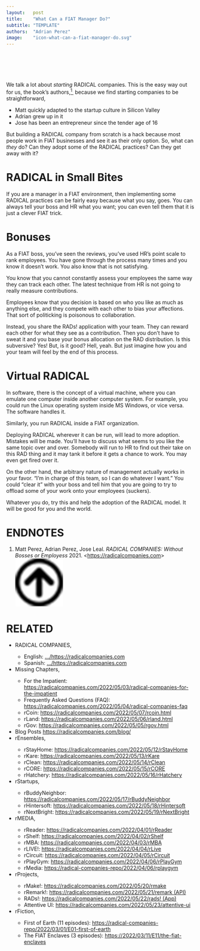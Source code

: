 ```yaml
---
layout:   post
title:    "What Can a FIAT Manager Do?"
subtitle: "TEMPLATE"
authors:  "Adrian Perez"
image:    "icon-what-can-a-fiat-manager-do.svg"
---
```


<div style="display:none;">
 <p>Since a <span class="_paradigm">FIAT</span> manager can do anything she wants with her team, she can experiment with <span class="_paradigm">RADICAL</span> practices. She can always say they are just a &ldquo;clever&rdquo; <span class="_paradigm">FIAT</span> technique to lessen her load.</p>
</div>

<h1>&nbsp;</h1>
 <p>We talk a lot about <em>starting</em> <span class="_paradigm">RADICAL</span> companies. This is the easy way out for us, the book&rsquo;s authors,<a href="#en01"><sup id="bm01">1&nbsp;</sup></a> because we find starting companies to be straightforward,</p>
  <ul>
   <li>Matt quickly adapted to the startup culture in Silicon Valley</li>
   <li>Adrian grew up in it</li>
   <li>Jose has been an entrepreneur since the tender age of 16</li>
  </ul>
 <p>But building a <span class="_paradigm">RADICAL</span> company from scratch is a hack because most people work in <span class="_paradigm">FIAT</span> businesses and see it as their only option. So, what can <em>they</em> do? Can they adopt some of the <span class="_paradigm">RADICAL</span> practices? Can they get away with it?</p>

<h1><span class="_paradigm">RADICAL</span> in Small Bites</h1>
 <p>If you are a manager in a <span class="_paradigm">FIAT</span> environment, then implementing some <span class="_paradigm">RADICAL</span> practices can be fairly easy because what you say, goes. You can always tell your boss and HR what you want; you can even tell them that it is just a clever <span class="_paradigm">FIAT</span> trick.</p>

<h1>Bonuses</h1>
 <p>As a <span class="_paradigm">FIAT</span> boss, you’ve seen the reviews, you’ve used HR’s point scale to rank employees. You have gone through the process many times and you know it doesn’t work. You also know that is not satisfying.</p>
 <p>You know that you cannot constantly assess your employees the same way they can track each other. The latest technique from HR is not going to really measure contributions.</p>
 <p>Employees know that you decision is based on who you like as much as anything else, and they compete with each other to bias your affections. That sort of politicking is poisonous to collaboration.</p>
 <p>Instead, you share the RADs! application with your team. They can reward each other for what they see as a contribution. Then you don’t have to sweat it and you base your bonus allocation on the <span class="_paradigm">RAD</span> distribution. Is this subversive? Yes! But, is it good? Hell, yeah. But just imagine how you and your team will feel by the end of this process.</p>

<h1>Virtual <span class="_paradigm">RADICAL</span></h1>
 <p>In software, there is the concept of a virtual machine, where you can emulate one computer inside another computer system. For example, you could run the Linux operating system inside MS Windows, or vice versa. The software handles it.</p>
 <p>Similarly, you run <span class="_paradigm">RADICAL</span> inside a <span class="_paradigm">FIAT</span> organization.</p>
 <p>Deploying <span class="_paradigm">RADICAL</span> wherever it can be run, will lead to more adoption. Mistakes will be made. You’ll have to discuss what seems to you like the same topic over and over. Somebody will run to HR to find out their take on this <span class="_paradigm">RAD</span> thing and it may tank it before it gets a chance to work. You may even get fired over it.</p>
 <p>On the other hand, the arbitrary nature of management actually works in your favor. “I’m in charge of this team, so I can do whatever I want.” You could &ldquo;clear it&rdquo; with your boss and tell him that you are going to try to offload some of your work onto your employees (suckers). </p>
 <p>Whatever you do, try this and help the adoption of the <span class="_paradigm">RADICAL</span> model. It will be good for you and the world.</p>

<h1 class="_section">ENDNOTES</h1>
 <ol>
  <li id="en01">
   <p class="_list-item">
    Matt Perez, Adrian Perez, Jose Leal.
    <em>RADICAL COMPANIES: Without Bosses or Employess</em>
    2021.
    <<a href="https://radicalcompanies.com" target="_blank">https://radicalcompanies.com</a>>
    <a class="_uparrow" href="#bm01"><img src="/assets/img/arrow-up-icon.png"></a>
   </p>
  </li>
 </ol>

<h1 class="_section">RELATED</h1>
 <ul>
  <li>RADICAL COMPANIES,</li>
   <ul>
    <li><a>English</a>: <a href="https://radicalcompanies.com" target="_blank">&hellip;/https://radicalcompanies.com</a></li>
    <li><a>Spanish</a>: <a href="https://radicalcompanies.com" target="_blank">&hellip;/https://radicalcompanies.com</a></li>
   </ul>
  <li>Missing Chapters,</li>
   <ul>
    <li>For the Impatient: <a href="https://radicalcompanies.com/2022/05/03/radical-companies-for-the-impatient" target="_blank">https://radicalcompanies.com/2022/05/03/radical-companies-for-the-impatient</a></li>
    <li>Frequently Asked Questions (FAQ): <a href="https://radicalcompanies.com/2022/05/04/radical-companies-faq" target="_blank">https://radicalcompanies.com/2022/05/04/radical-companies-faq</a></li>
    <li>rCoin: <a href="https://radicalcompanies.com/2022/05/07/rcoin.html" target="_blank">https://radicalcompanies.com/2022/05/07/rcoin.html</a></li>
    <li>rLand: <a href="https://radicalcompanies.com/2022/05/06/rland.html" target="_blank">https://radicalcompanies.com/2022/05/06/rland.html</a></li>
    <li>rGov: <a href="https://radicalcompanies.com/2022/05/05/rgov.html" target="_blank">https://radicalcompanies.com/2022/05/05/rgov.html</a></li>
   </ul>
   <li>Blog Posts <a href="https://radicalcompanies.com/blog/" target="_blank">https://radicalcompanies.com/blog/</a></li>
   <li>rEnsembles,</li>
    <ul>
     <li> rStayHome: <a href="https://radicalcompanies.com/2022/05/12/rStayHome" target="_blank">https://radicalcompanies.com/2022/05/12/rStayHome</a></li>
     <li>     rKare: <a href="https://radicalcompanies.com/2022/05/13/rKare" target="_blank">https://radicalcompanies.com/2022/05/13/rKare</a></li>
     <li>    rClean: <a href="https://radicalcompanies.com/2022/05/14/rClean" target="_blank">https://radicalcompanies.com/2022/05/14/rClean</a></li>
     <li>     rCORE: <a href="https://radicalcompanies.com/2022/05/15/rCORE" target="_blank">https://radicalcompanies.com/2022/05/15/rCORE</a></li>
     <li>rHatchery: <a href="https://radicalcompanies.com/2022/05/16/rHatchery" target="_blank">https://radicalcompanies.com/2022/05/16/rHatchery</a></li>
    </ul>
   <li>rStartups,</li>
    <ul>
     <li>rBuddyNeighbor: <a href="https://radicalcompanies.com/2022/05/17/rBuddyNeighbor" target="_blank">https://radicalcompanies.com/2022/05/17/rBuddyNeighbor</a></li>
     <li>   rHintersoft: <a href="https://radicalcompanies.com/2022/05/18/rHintersoft" target="_blank">https://radicalcompanies.com/2022/05/18/rHintersoft</a></li> 
     <li>   rNextBright: <a href="https://radicalcompanies.com/2022/05/19/rNextBright" target="_blank">https://radicalcompanies.com/2022/05/19/rNextBright</a></li>
    </ul>
   <li>rMEDIA,</li>
    <ul>
     <li> rReader: <a href="https://radicalcompanies.com/2022/04/01/rReader" target="_blank">https://radicalcompanies.com/2022/04/01/rReader</a></li>
     <li>  rShelf: <a href="https://radicalcompanies.com/2022/04/02/rShelf" target="_blank">https://radicalcompanies.com/2022/04/02/rShelf</a></li>
     <li>    rMBA: <a href="https://radicalcompanies.com/2022/04/03/rMBA" target="_blank">https://radicalcompanies.com/2022/04/03/rMBA</a></li>
     <li>  rLIVE!: <a href="https://radicalcompanies.com/2022/04/04/rLive" target="_blank">https://radicalcompanies.com/2022/04/04/rLive</a></li>
     <li>rCircuit: <a href="https://radicalcompanies.com/2022/04/05/rCircuit" target="_blank">https://radicalcompanies.com/2022/04/05/rCircuit</a></li>
     <li>rPlayGym: <a href="https://radicalcompanies.com/2022/04/06/rPlayGym" target="_blank">https://radicalcompanies.com/2022/04/06/rPlayGym</a></li>
     <li>  rMedia: <a href="https://radical-companies-repo/2022/04/06/rplaygym" target="_blank">https://radical-companies-repo/2022/04/06/rplaygym</a></li>
    </ul>
   <li>rProjects,</li>
    <ul>
     <li>      rMake!: <a href="https://radicalcompanies.com/2022/05/20/rmake" target="_blank">https://radicalcompanies.com/2022/05/20/rmake</a></li>
     <li>    rRemark!: <a href="https://radicalcompanies.com/2022/05/21/remark" target="_blank">https://radicalcompanies.com/2022/05/21/remark (API)</a></li>
     <li>       RADs!: <a href="https://radicalcompanies.com/2022/05/22/rads!" target="_blank">https://radicalcompanies.com/2022/05/22/rads! (App)</a></li>
     <li>Attentive UI: <a href="https://radicalcompanies.com/2022/05/23/attentive-ui" target="_blank">https://radicalcompanies.com/2022/05/23/attentive-ui</a></li>
    </ul>
   <li>rFiction,</li>
    <ul>
     <li>  First of Earth (11 episodes): <a href="https://radical-companies-repo/2022/03/01/E01-first-of-earth" target="_blank">https://radical-companies-repo/2022/03/01/E01-first-of-earth</a></li>
     <li>The FIAT Enclaves (3 episodes): <a href="https://2022/03/11/E11/the-fiat-enclaves" target="_blank">https://2022/03/11/E11/the-fiat-enclaves</a></li>
    </ul>